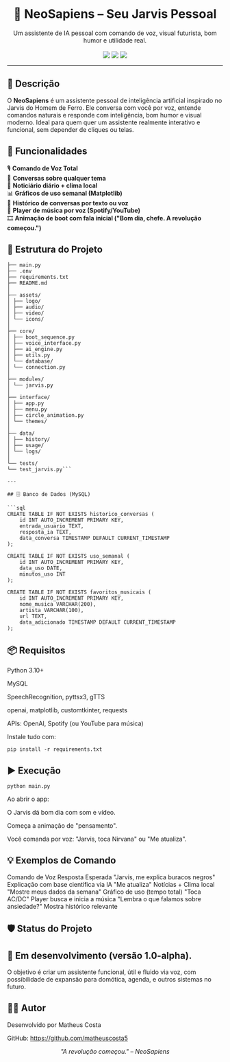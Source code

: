 <h1 align="center">🧠 NeoSapiens – Seu Jarvis Pessoal</h1>

<p align="center">
  Um assistente de IA pessoal com comando de voz, visual futurista, bom humor e utilidade real.
  <br><br>
  <img src="https://img.shields.io/badge/status-em%20desenvolvimento-yellow?style=for-the-badge"/>
  <img src="https://img.shields.io/badge/vers%C3%A3o-1.0--alpha-blue?style=for-the-badge"/>
  <img src="https://img.shields.io/badge/intera%C3%A7%C3%A3o-voz%20ativa-success?style=for-the-badge"/>
</p>

---

## 📜 Descrição

O **NeoSapiens** é um assistente pessoal de inteligência artificial inspirado no Jarvis do Homem de Ferro. Ele conversa com você por voz, entende comandos naturais e responde com inteligência, bom humor e visual moderno. Ideal para quem quer um assistente realmente interativo e funcional, sem depender de cliques ou telas.


## 🚀 Funcionalidades

🎙 **Comando de Voz Total**  
🧠 **Conversas sobre qualquer tema**  
📰 **Noticiário diário + clima local**  
📊 **Gráficos de uso semanal (Matplotlib)**  
📁 **Histórico de conversas por texto ou voz**  
🎵 **Player de música por voz (Spotify/YouTube)**  
🎞 **Animação de boot com fala inicial ("Bom dia, chefe. A revolução começou.")**


## 🧬 Estrutura do Projeto

```NeoSapiens IA/
├── main.py
├── .env
├── requirements.txt
├── README.md
│
├── assets/
│ ├── logo/
│ ├── audio/
│ ├── video/
│ └── icons/
│
├── core/
│ ├── boot_sequence.py
│ ├── voice_interface.py
│ ├── ai_engine.py
│ ├── utils.py
│ └── database/
│ └── connection.py
│
├── modules/
│ └── jarvis.py
│
├── interface/
│ ├── app.py
│ ├── menu.py
│ ├── circle_animation.py
│ └── themes/
│
├── data/
│ ├── history/
│ ├── usage/
│ └── logs/
│
└── tests/
└── test_jarvis.py```

---

## 🗄️ Banco de Dados (MySQL)

```sql
CREATE TABLE IF NOT EXISTS historico_conversas (
    id INT AUTO_INCREMENT PRIMARY KEY,
    entrada_usuario TEXT,
    resposta_ia TEXT,
    data_conversa TIMESTAMP DEFAULT CURRENT_TIMESTAMP
);

CREATE TABLE IF NOT EXISTS uso_semanal (
    id INT AUTO_INCREMENT PRIMARY KEY,
    data_uso DATE,
    minutos_uso INT
);

CREATE TABLE IF NOT EXISTS favoritos_musicais (
    id INT AUTO_INCREMENT PRIMARY KEY,
    nome_musica VARCHAR(200),
    artista VARCHAR(100),
    url TEXT,
    data_adicionado TIMESTAMP DEFAULT CURRENT_TIMESTAMP
);
```

## 📦 Requisitos
Python 3.10+

MySQL

SpeechRecognition, pyttsx3, gTTS

openai, matplotlib, customtkinter, requests

APIs: OpenAI, Spotify (ou YouTube para música)

Instale tudo com:
```
pip install -r requirements.txt
```


## ▶️ Execução
```
python main.py
```

Ao abrir o app:

O Jarvis dá bom dia com som e vídeo.

Começa a animação de "pensamento".

Você comanda por voz: "Jarvis, toca Nirvana" ou "Me atualiza".

## 💡 Exemplos de Comando
Comando de Voz	Resposta Esperada
"Jarvis, me explica buracos negros"	Explicação com base científica via IA
"Me atualiza"	Notícias + Clima local
"Mostre meus dados da semana"	Gráfico de uso (tempo total)
"Toca AC/DC"	Player busca e inicia a música
"Lembra o que falamos sobre ansiedade?"	Mostra histórico relevante

## 🛡️ Status do Projeto

## 🔨 Em desenvolvimento (versão 1.0-alpha).
O objetivo é criar um assistente funcional, útil e fluido via voz, com possibilidade de expansão para domótica, agenda, e outros sistemas no futuro.

## 👨‍💻 Autor
Desenvolvido por Matheus Costa

GitHub: https://github.com/matheuscosta5

<p align="center"> <em>"A revolução começou." – NeoSapiens</em> </p> 
